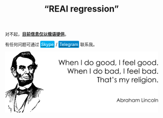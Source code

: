 ﻿---
layout: post-ea

group: 技术顾问
title: “REAl regression”
meta: REAl regression。 本产品销售的所有收益将直接用于项目开发和公益事业。

logo: real_regression.svg
og: img/og-real-regression.jpg

order: 5

category: ea

lang: cn
ref: real_regression
---

对不起，**<a href="https://lincolnvirus.com/projects/ru/forex/real_regression.html" target="_blank">目前信息仅以俄语提供</a>**。

有任何问题可通过 <a href="skype:chutkoy89?call" target="_blank"><span style="background-color:#00aff0; color:white; padding:3px; border-radius: 3px">Skype</span></a> / <a href="https://t.me/chutkoy" target="_blank"><span style="background-color:#0088cc; color:white; padding:3px; border-radius: 3px">Telegram</span></a> 联系我。

<a data-fancybox="gallery" href="/img/programming/Lincoln.png"><img src="/img/programming/Lincoln.png" alt=""></a>
